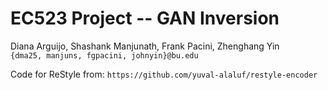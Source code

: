 # EC523 Project -- GAN Inversion
Diana Arguijo, Shashank Manjunath, Frank Pacini, Zhenghang Yin  
`{dma25, manjuns, fgpacini, johnyin}@bu.edu`  

Code for ReStyle from: `https://github.com/yuval-alaluf/restyle-encoder`
